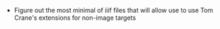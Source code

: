 
+ Figure out the most minimal of iiif files that will allow use to use Tom Crane's extensions for non-image targets

